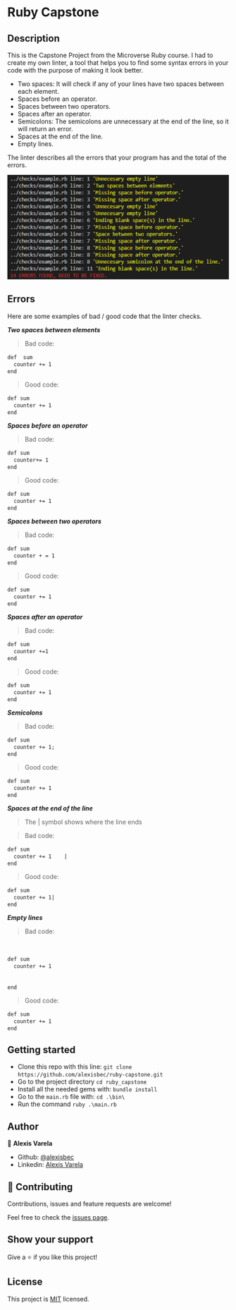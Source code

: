 # Ruby Capstone

## Description

This is the Capstone Project from the Microverse Ruby course. I had to create my own linter, a tool that helps you to find some syntax errors in your code with the purpose of making it look better.

- Two spaces: It will check if any of your lines have two spaces between each element.
- Spaces before an operator.
- Spaces between two operators.
- Spaces after an operator.
- Semicolons: The semicolons are unnecessary at the end of the line, so it will return an error.
- Spaces at the end of the line.
- Empty lines.

The linter describes all the errors that your program has and the total of the errors.

![screenshot](assets/output_screenshot.png)

## Errors

Here are some examples of bad / good code that the linter checks.

**_Two spaces between elements_**

> Bad code:

```
def  sum
  counter += 1
end
```

> Good code:

```
def sum
  counter += 1
end
```

**_Spaces before an operator_**

> Bad code:

```
def sum
  counter+= 1
end
```

> Good code:

```
def sum
  counter += 1
end
```

**_Spaces between two operators_**

> Bad code:

```
def sum
  counter + = 1
end
```

> Good code:

```
def sum
  counter += 1
end
```

**_Spaces after an operator_**

> Bad code:

```
def sum
  counter +=1
end
```

> Good code:

```
def sum
  counter += 1
end
```

**_Semicolons_**

> Bad code:

```
def sum
  counter += 1;
end
```

> Good code:

```
def sum
  counter += 1
end
```

**_Spaces at the end of the line_**
> The | symbol shows where the line ends

> Bad code:

```
def sum
  counter += 1    |
end
```

> Good code:

```
def sum
  counter += 1|
end
```

**_Empty lines_**

> Bad code:

```


def sum
  counter += 1


end
```

> Good code:

```
def sum
  counter += 1
end
```

## Getting started

- Clone this repo with this line: `git clone https://github.com/alexisbec/ruby-capstone.git`
- Go to the project directory `cd ruby_capstone`
- Install all the needed gems with: `bundle install`
- Go to the `main.rb` file with: `cd .\bin\`
- Run the command `ruby .\main.rb`

## Author

👤 **Alexis Varela**

- Github: [@alexisbec](https://github.com/alexisbec)
- Linkedin: [Alexis Varela](www.linkedin.com/in/alexbec)


## 🤝 Contributing

Contributions, issues and feature requests are welcome!

Feel free to check the [issues page](https://github.com/alexisbec/ruby-capstone/issues).

## Show your support

Give a ⭐️ if you like this project!

## License

This project is [MIT](https://github.com/alexisbec/ruby-capstone/blob/feature/LICENSE) licensed.
